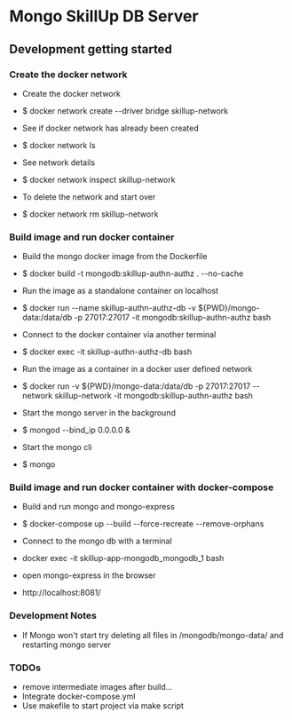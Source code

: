 # Mongo SkillUp DB Server

## Development getting started

### Create the docker network

- Create the docker network
- $ docker network create --driver bridge skillup-network
  
- See if docker network has already been created
- $ docker network ls
  
- See network details
- $ docker network inspect skillup-network
  
- To delete the network and start over
- $ docker network rm skillup-network

### Build image and run docker container

- Build the mongo docker image from the Dockerfile
- $ docker build -t mongodb:skillup-authn-authz . --no-cache <!-- --rm try this flag -->
  
- Run the image as a standalone container on localhost
- $ docker run --name skillup-authn-authz-db -v ${PWD}/mongo-data:/data/db -p 27017:27017 -it mongodb:skillup-authn-authz bash
  
- Connect to the docker container via another terminal
- $ docker exec -it skillup-authn-authz-db bash
  
- Run the image as a container in a docker user defined network
- $ docker run -v ${PWD}/mongo-data:/data/db -p 27017:27017 --network skillup-network -it mongodb:skillup-authn-authz bash
  
- Start the mongo server in the background
- $ mongod --bind_ip 0.0.0.0 &
  
- Start the mongo cli
- $ mongo

### Build image and run docker container with docker-compose

- Build and run mongo and mongo-express
- $ docker-compose up --build --force-recreate --remove-orphans

- Connect to the mongo db with a terminal
- docker exec -it skillup-app-mongodb_mongodb_1 bash

- open mongo-express in the browser
- http://localhost:8081/

### Development Notes

- If Mongo won't start try deleting all files in /mongodb/mongo-data/ and restarting mongo server

### TODOs

- remove intermediate images after build...
- Integrate docker-compose.yml
- Use makefile to start project via make script
